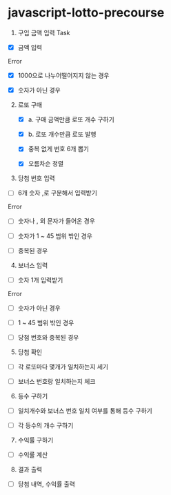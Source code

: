 # javascript-lotto-precourse

1. 구입 금액 입력
Task
- [x] 금액 입력

Error
- [x] 1000으로 나누어떨어지지 않는 경우
- [x] 숫자가 아닌 경우


2. 로또 구매
    - [x] a. 구매 금액만큼 로또 개수 구하기
    - [x] b. 로또 개수만큼 로또 발행
    - [x] 중복 없게 번호 6개 뽑기
    - [x] 오름차순 정렬


3. 당첨 번호 입력
- [ ] 6개 숫자 ,로 구분해서 입력받기

Error
- [ ] 숫자나 , 외 문자가 들어온 경우
- [ ] 숫자가 1 ~ 45 범위 밖인 경우
- [ ] 중복된 경우


4. 보너스 입력
- [ ] 숫자 1개 입력받기

Error
- [ ] 숫자가 아닌 경우
- [ ] 1 ~ 45 범위 밖인 경우
- [ ] 당첨 번호와 중복된 경우


5. 당첨 확인
- [ ] 각 로또마다 몇개가 일치하는지 세기
- [ ] 보너스 번호랑 일치하는지 체크


6. 등수 구하기
- [ ] 일치개수와 보너스 번호 일치 여부를 통해 등수 구하기
- [ ] 각 등수의 개수 구하기


7. 수익률 구하기
- [ ] 수익률 계산


8. 결과 출력
- [ ] 당첨 내역, 수익률 출력